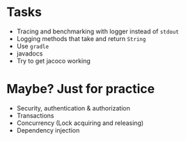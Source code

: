 # Tasks
* Tracing and benchmarking with logger instead of `stdout`
* Logging methods that take and return `String`
* Use `gradle`
* javadocs
* Try to get jacoco working

# Maybe? Just for practice
* Security, authentication & authorization
* Transactions
* Concurrency (Lock acquiring and releasing)
* Dependency injection
